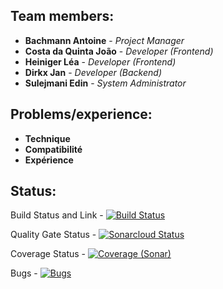 ## Team members:

* **Bachmann Antoine** - *Project Manager*
* **Costa da Quinta João** - *Developer (Frontend)*
* **Heiniger Léa** - *Developer (Frontend)*
* **Dirkx Jan** - *Developer (Backend)*
* **Sulejmani Edin** - *System Administrator*

## Problems/experience:
* **Technique**
* **Compatibilité**
* **Expérience**

##
##
##

## Status:


Build Status and Link - [![Build Status](https://travis-ci.org/TechPrimers/travis-ci-example.svg?branch=master)](https://github.com/groupe-1-mais-on-veut-diriger-le-monde/chut-faut-pas-le-dire)

Quality Gate Status - [![Sonarcloud Status](https://sonarcloud.io/api/project_badges/measure?project=groupe-1-mais-on-veut-diriger-le-monde_chut-faut-pas-le-dire&metric=alert_status)](https://sonarcloud.io/dashboard?id=groupe-1-mais-on-veut-diriger-le-monde_chut-faut-pas-le-dire)

Coverage Status - [![Coverage (Sonar)](https://sonarcloud.io/api/project_badges/measure?project=edin0_Groupe-1-test&metric=coverage)](https://sonarcloud.io/dashboard?id=edin0_Groupe-1-test)

Bugs - [![Bugs](https://sonarcloud.io/api/project_badges/measure?project=groupe-1-mais-on-veut-diriger-le-monde_chut-faut-pas-le-dire&metric=bugs)](https://sonarcloud.io/dashboard?id=groupe-1-mais-on-veut-diriger-le-monde_chut-faut-pas-le-dire)
